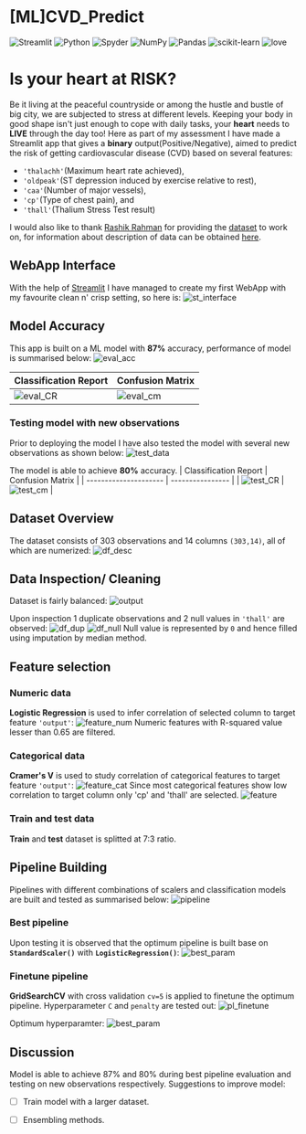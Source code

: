 # [ML]CVD_Predict
![Streamlit](https://img.shields.io/badge/Streamlit-FF4B4B?style=for-the-badge&logo=Streamlit&logoColor=white)
![Python](https://img.shields.io/badge/python-3670A0?style=for-the-badge&logo=python&logoColor=ffdd54)
![Spyder](https://img.shields.io/badge/Spyder-838485?style=for-the-badge&logo=spyder%20ide&logoColor=maroon)
![NumPy](https://img.shields.io/badge/numpy-%23013243.svg?style=for-the-badge&logo=numpy&logoColor=white)
![Pandas](https://img.shields.io/badge/pandas-%23150458.svg?style=for-the-badge&logo=pandas&logoColor=white)
![scikit-learn](https://img.shields.io/badge/scikit--learn-%23F7931E.svg?style=for-the-badge&logo=scikit-learn&logoColor=white)
<a><img alt='love' src="http://ForTheBadge.com/images/badges/built-with-love.svg"></a>

# Is your heart at RISK? 
Be it living at the peaceful countryside or among the hustle and bustle of big city, we are subjected to stress at different levels. Keeping your body in good shape isn't just enough to cope with daily tasks, your **heart** needs to **LIVE** through the day too! Here as part of my assessment I have made a Streamlit app that gives a **binary** output(Positive/Negative), aimed to predict the risk of getting cardiovascular disease (CVD) based on several features: 
- `'thalachh'`(Maximum heart rate achieved),
- `'oldpeak'`(ST depression induced by exercise relative to rest),
- `'caa'`(Number of major vessels),
- `'cp'`(Type of chest pain), and
- `'thall'`(Thalium Stress Test result)

I would also like to thank [Rashik Rahman](https://www.kaggle.com/rashikrahmanpritom) for providing the [dataset](https://www.kaggle.com/datasets/rashikrahmanpritom/heart-attack-analysis-prediction-dataset/discussion/234843) to work on, for information about description of data can be obtained [here](http://archive.ics.uci.edu/ml/datasets/Heart+Disease).

## WebApp  Interface
With the help of [Streamlit](https://streamlit.io/) I have managed to create my first WebApp with my favourite clean n' crisp setting, so here is: ![st_interface](static/app_interface.png)

## Model Accuracy
This app is built on a ML model with **87%** accuracy, performance of model is summarised below:
![eval_acc](Static/pipeline_eval_acc.png)

| Classification Report | Confusion Matrix |
| --------------------- | ---------------- |
| ![eval_CR](static/pipeline_eval_cr.png) | ![eval_cm](static/pipeline_eval_cm.png) |

### Testing model with new observations
Prior to deploying the model I have also tested the model with several new observations as shown below:
![test_data](Static/test_dataset.png)

The model is able to achieve **80%** accuracy.
| Classification Report | Confusion Matrix |
| --------------------- | ---------------- |
| ![test_CR](static/test_cr.png) | ![test_cm](static/test_cm.png) |

## Dataset Overview
The dataset consists of 303 observations and 14 columns `(303,14)`, all of which are numerized:
![df_desc](static/df_describe.png)

## Data Inspection/ Cleaning
Dataset is fairly balanced:
![output](static/visualisation_output.png)

Upon inspection 1 duplicate observations and 2 null values in `'thall'` are observed:
![df_dup](static/visualisation_duplicate.png)
![df_null](static/visualisation_null.png)
Null value is represented by `0` and hence filled using imputation by median method.

## Feature selection
### Numeric data
**Logistic Regression** is used to infer correlation of selected column to target feature `'output'`:
![feature_num](static/feature_select_num.png)
Numeric features with R-squared value lesser than 0.65 are filtered. 

### Categorical data
**Cramer's V** is used to study correlation of categorical features to target feature `'output'`:
![feature_cat](static/feature_select_cat.png)
Since most categorical features show low correlation to target column only 'cp' and 'thall' are selected.
![feature](static/finalised_feature.png)

### Train and test data
**Train** and **test** dataset is splitted at 7:3 ratio.

## Pipeline Building
Pipelines with different combinations of scalers and classification models are built and tested as summarised below:
![pipeline](static/pipeline_eval.png)

### Best pipeline
Upon testing it is observed that the optimum pipeline is built base on **`StandardScaler()`** with **`LogisticRegression()`**:
![best_param](Static/pipeline_best.png)

### Finetune pipeline
**GridSearchCV** with cross validation `cv=5` is applied to finetune the optimum pipeline. Hyperparameter `C` and `penalty` are tested out:
![pl_finetune](Static/pipeline_finetune.png)

Optimum hyperparamter:
![best_param](Static/pipeline_best_param.png)

## Discussion
Model is able to achieve 87% and 80% during best pipeline evaluation and testing on new observations respectively. Suggestions to improve model:
- [ ] Train model with a larger dataset.
- [ ] Ensembling methods.


